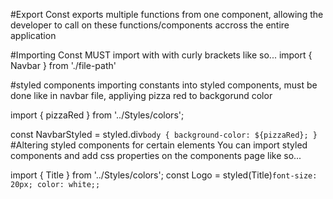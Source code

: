 #Export Const
exports multiple functions from one component, allowing the developer to call on these functions/components accross the entire application

#Importing Const
MUST import with with curly brackets like so...
import { Navbar } from './file-path'

#styled components 
importing constants into styled components, must be done like in navbar file, appliying pizza red to backgorund color

import { pizzaRed } from '../Styles/colors';

const NavbarStyled = styled.div`
  body {
    background-color: ${pizzaRed};
  }
`
#Altering styled components for certain elements
You can import styled components and add css properties on the components page like so...

import { Title } from '../Styles/colors';
const Logo = styled(Title)`
  font-size: 20px;
  color: white;;
`

